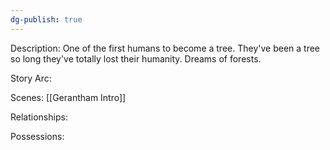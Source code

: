 ```yaml
---
dg-publish: true
---
```

Description:
One of the first humans to become a tree. They've been a tree so long they've totally lost their humanity. Dreams of forests.


Story Arc:

Scenes:
[[Gerantham Intro]]

Relationships:

Possessions: